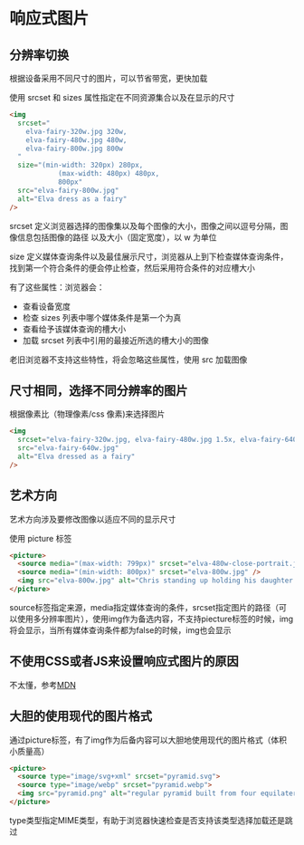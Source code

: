 # 响应式图片

## 分辨率切换

根据设备采用不同尺寸的图片，可以节省带宽，更快加载

使用 srcset 和 sizes 属性指定在不同资源集合以及在显示的尺寸

```html
<img
  srcset="
    elva-fairy-320w.jpg 320w,
    elva-fairy-480w.jpg 480w,
    elva-fairy-800w.jpg 800w
  "
  size="(min-width: 320px) 280px,
            (max-width: 480px) 480px,
            800px"
  src="elva-fairy-800w.jpg"
  alt="Elva dress as a fairy"
/>
```

srcset 定义浏览器选择的图像集以及每个图像的大小，图像之间以逗号分隔，图像信息包括图像的路径 以及大小（固定宽度），以 w 为单位

size 定义媒体查询条件以及最佳展示尺寸，浏览器从上到下检查媒体查询条件，找到第一个符合条件的便会停止检查，然后采用符合条件的对应槽大小

有了这些属性：浏览器会：

- 查看设备宽度
- 检查 sizes 列表中哪个媒体条件是第一个为真
- 查看给予该媒体查询的槽大小
- 加载 srcset 列表中引用的最接近所选的槽大小的图像

老旧浏览器不支持这些特性，将会忽略这些属性，使用 src 加载图像

## 尺寸相同，选择不同分辨率的图片

根据像素比（物理像素/css 像素)来选择图片

```html
<img
  srcset="elva-fairy-320w.jpg, elva-fairy-480w.jpg 1.5x, elva-fairy-640w.jpg 2x"
  src="elva-fairy-640w.jpg"
  alt="Elva dressed as a fairy"
/>
```

## 艺术方向

艺术方向涉及要修改图像以适应不同的显示尺寸

使用 picture 标签

```html
<picture>
  <source media="(max-width: 799px)" srcset="elva-480w-close-portrait.jpg" />
  <source media="(min-width: 800px)" srcset="elva-800w.jpg" />
  <img src="elva-800w.jpg" alt="Chris standing up holding his daughter Elva" />
</picture>
```

source标签指定来源，media指定媒体查询的条件，srcset指定图片的路径（可以使用多分辨率图片），使用img作为备选内容，不支持piecture标签的时候，img将会显示，当所有媒体查询条件都为false的时候，img也会显示

## 不使用CSS或者JS来设置响应式图片的原因
不太懂，参考[MDN](https://developer.mozilla.org/en-US/docs/Learn/HTML/Multimedia_and_embedding/Responsive_images#Why_can't_we_just_do_this_using_CSS_or_JavaScript)

## 大胆的使用现代的图片格式
通过picture标签，有了img作为后备内容可以大胆地使用现代的图片格式（体积小质量高）
```html
<picture>
  <source type="image/svg+xml" srcset="pyramid.svg">
  <source type="image/webp" srcset="pyramid.webp">
  <img src="pyramid.png" alt="regular pyramid built from four equilateral triangles">
</picture>
```

type类型指定MIME类型，有助于浏览器快速检查是否支持该类型选择加载还是跳过